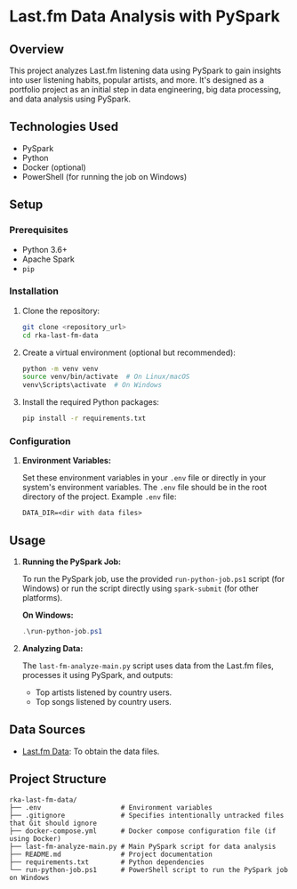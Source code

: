 # Last.fm Data Analysis with PySpark

## Overview

This project analyzes Last.fm listening data using PySpark to gain insights into user listening habits, popular artists, and more. It's designed as a portfolio project as an initial step in data engineering, big data processing, and data analysis using PySpark.

## Technologies Used

- PySpark
- Python
- Docker (optional)
- PowerShell (for running the job on Windows)

## Setup

### Prerequisites

- Python 3.6+
- Apache Spark
- `pip`

### Installation

1.  Clone the repository:

    ```bash
    git clone <repository_url>
    cd rka-last-fm-data
    ```

2.  Create a virtual environment (optional but recommended):

    ```bash
    python -m venv venv
    source venv/bin/activate  # On Linux/macOS
    venv\Scripts\activate  # On Windows
    ```

3.  Install the required Python packages:

    ```bash
    pip install -r requirements.txt
    ```

### Configuration

1.  **Environment Variables:**

    Set these environment variables in your `.env` file or directly in your system's environment variables. The `.env` file should be in the root directory of the project. Example `.env` file:

    ```
    DATA_DIR=<dir with data files>
    ```

## Usage

1.  **Running the PySpark Job:**

    To run the PySpark job, use the provided `run-python-job.ps1` script (for Windows) or run the script directly using `spark-submit` (for other platforms).

    **On Windows:**

    ```powershell
    .\run-python-job.ps1
    ```

2.  **Analyzing Data:**

    The `last-fm-analyze-main.py` script uses data from the Last.fm files, processes it using PySpark, and outputs:

    - Top artists listened by country users.
    - Top songs listened by country users.

## Data Sources

- [Last.fm Data](http://ocelma.net/MusicRecommendationDataset/lastfm-1K.html): To obtain the data files.

## Project Structure

```
rka-last-fm-data/
├── .env                    # Environment variables
├── .gitignore              # Specifies intentionally untracked files that Git should ignore
├── docker-compose.yml      # Docker compose configuration file (if using Docker)
├── last-fm-analyze-main.py # Main PySpark script for data analysis
├── README.md               # Project documentation
├── requirements.txt        # Python dependencies
└── run-python-job.ps1      # PowerShell script to run the PySpark job on Windows
```

